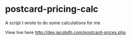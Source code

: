 postcard-pricing-calc
=====================

A script I wrote to do some calculations for me

View live here http://dev.jacobdh.com/postcard-prices.php
